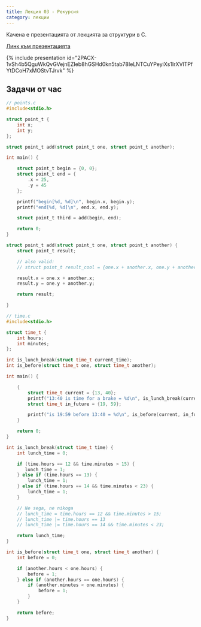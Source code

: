 ```yaml
---
title: Лекция 03 - Рекурсия
category: лекции
---
```


Качена е презентацията от лекцията за структури в С.

[Линк към презентацията](https://docs.google.com/presentation/d/e/2PACX-1vSh4b5QguWkQvGVejnEZIeb8hGSHd0kn5tab78IeLNTCuYPeyiXs1IrXVlTPfYtDCoH7xMOStvTJrvk/pub?start=false&loop=false&delayms=3000)

{% include presentation id="2PACX-1vSh4b5QguWkQvGVejnEZIeb8hGSHd0kn5tab78IeLNTCuYPeyiXs1IrXVlTPfYtDCoH7xMOStvTJrvk" %}

## Задачи от час

```c
// points.c
#include<stdio.h>

struct point_t {
    int x;
    int y;
};

struct point_t add(struct point_t one, struct point_t another);

int main() {

    struct point_t begin = {0, 0};
    struct point_t end = {
        .x = 25,
        .y = 45
    };

    printf("begin[%d, %d]\n", begin.x, begin.y);
    printf("end[%d, %d]\n", end.x, end.y);

    struct point_t third = add(begin, end);

    return 0;
}

struct point_t add(struct point_t one, struct point_t another) {
    struct point_t result;

    // also valid:
    // struct point_t result_cool = {one.x + another.x, one.y + another.y};

    result.x = one.x + another.x;
    result.y = one.y + another.y;

    return result;

}
```

```c
// time.c
#include<stdio.h>

struct time_t {
    int hours;
    int minutes;
};

int is_lunch_break(struct time_t current_time);
int is_before(struct time_t one, struct time_t another);

int main() {

    {
        struct time_t current = {13, 40};
        printf("13:40 is time for a brake = %d\n", is_lunch_break(current));
        struct time_t in_future = {19, 59};

        printf("is 19:59 before 13:40 = %d\n", is_before(current, in_future));
    }

    return 0;
}

int is_lunch_break(struct time_t time) {
    int lunch_time = 0;

    if (time.hours == 12 && time.minutes > 15) {
       lunch_time = 1;
    } else if (time.hours == 13) {
        lunch_time = 1;
    } else if (time.hours == 14 && time.minutes < 23) {
        lunch_time = 1;
    }

    // Ne sega, ne nikoga
    // lunch_time = time.hours == 12 && time.minutes > 15;
    // lunch_time |= time.hours == 13
    // lunch_time |= time.hours == 14 && time.minutes < 23;

    return lunch_time;
}

int is_before(struct time_t one, struct time_t another) {
    int before = 0;

    if (another.hours < one.hours) {
        before = 1;
    } else if (another.hours == one.hours) {
        if (another.minutes < one.minutes) {
            before = 1;
        }
    }

    return before;
}
```
